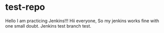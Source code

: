 # test-repo
Hello I am practicing Jenkins!!!
Hii everyone, So my jenkins works fine with one small doubt.
Jenkins test branch test.
